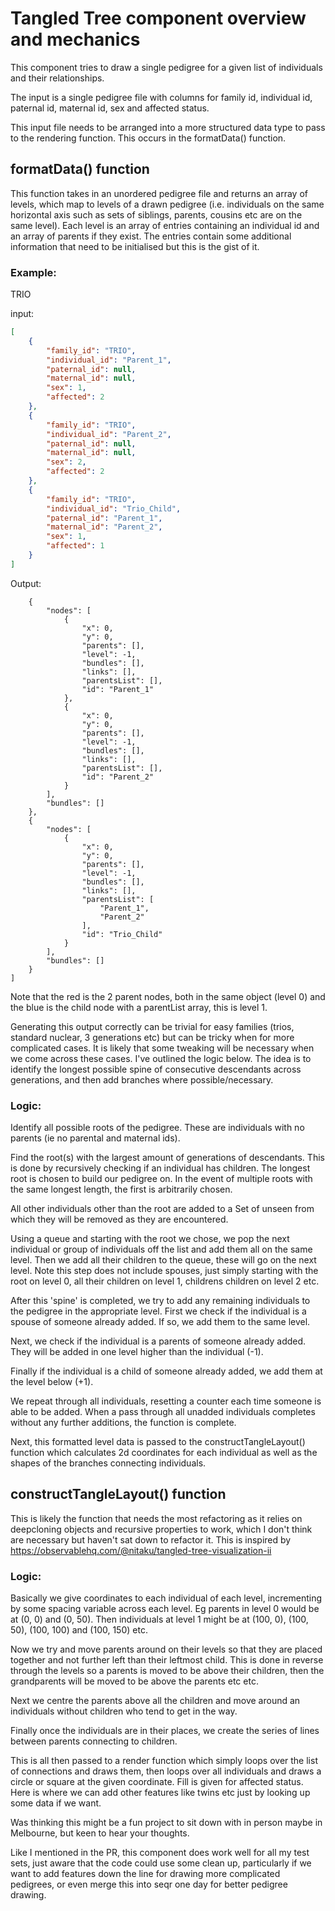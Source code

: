 # Tangled Tree component overview and mechanics

This component tries to draw a single pedigree for a given list of individuals and their relationships.

The input is a single pedigree file with columns for family id, individual id, paternal id, maternal id, sex and affected status.

This input file needs to be arranged into a more structured data type to pass to the rendering function. This occurs in the formatData() function.

## formatData() function

This function takes in an unordered pedigree file and returns an array of levels, which map to levels of a drawn pedigree (i.e. individuals on the same horizontal axis such as sets of siblings, parents, cousins etc are on the same level). Each level is an array of entries containing an individual id and an array of parents if they exist. The entries contain some additional information that need to be initialised but this is the gist of it.

### Example:

TRIO

input:

```json
[
    {
        "family_id": "TRIO",
        "individual_id": "Parent_1",
        "paternal_id": null,
        "maternal_id": null,
        "sex": 1,
        "affected": 2
    },
    {
        "family_id": "TRIO",
        "individual_id": "Parent_2",
        "paternal_id": null,
        "maternal_id": null,
        "sex": 2,
        "affected": 2
    },
    {
        "family_id": "TRIO",
        "individual_id": "Trio_Child",
        "paternal_id": "Parent_1",
        "maternal_id": "Parent_2",
        "sex": 1,
        "affected": 1
    }
]
```

Output:

```[
    {
        "nodes": [
            {
                "x": 0,
                "y": 0,
                "parents": [],
                "level": -1,
                "bundles": [],
                "links": [],
                "parentsList": [],
                "id": "Parent_1"
            },
            {
                "x": 0,
                "y": 0,
                "parents": [],
                "level": -1,
                "bundles": [],
                "links": [],
                "parentsList": [],
                "id": "Parent_2"
            }
        ],
        "bundles": []
    },
    {
        "nodes": [
            {
                "x": 0,
                "y": 0,
                "parents": [],
                "level": -1,
                "bundles": [],
                "links": [],
                "parentsList": [
                    "Parent_1",
                    "Parent_2"
                ],
                "id": "Trio_Child"
            }
        ],
        "bundles": []
    }
]
```

Note that the red is the 2 parent nodes, both in the same object (level 0) and the blue is the child node with a parentList array, this is level 1.

Generating this output correctly can be trivial for easy families (trios, standard nuclear, 3 generations etc) but can be tricky when for more complicated cases. It is likely that some tweaking will be necessary when we come across these cases. I've outlined the logic below. The idea is to identify the longest possible spine of consecutive descendants across generations, and then add branches where possible/necessary.

### Logic:

Identify all possible roots of the pedigree. These are individuals with no parents (ie no parental and maternal ids).

Find the root(s) with the largest amount of generations of descendants. This is done by recursively checking if an individual has children. The longest root is chosen to build our pedigree on. In the event of multiple roots with the same longest length, the first is arbitrarily chosen.

All other individuals other than the root are added to a Set of unseen from which they will be removed as they are encountered.

Using a queue and starting with the root we chose, we pop the next individual or group of individuals off the list and add them all on the same level. Then we add all their children to the queue, these will go on the next level. Note this step does not include spouses, just simply starting with the root on level 0, all their children on level 1, childrens children on level 2 etc.

After this 'spine' is completed, we try to add any remaining individuals to the pedigree in the appropriate level. First we check if the individual is a spouse of someone already added. If so, we add them to the same level.

Next, we check if the individual is a parents of someone already added. They will be added in one level higher than the individual (-1).

Finally if the individual is a child of someone already added, we add them at the level below (+1).

We repeat through all individuals, resetting a counter each time someone is able to be added. When a pass through all unadded individuals completes without any further additions, the function is complete.

Next, this formatted level data is passed to the constructTangleLayout() function which calculates 2d coordinates for each individual as well as the shapes of the branches connecting individuals.

## constructTangleLayout() function

This is likely the function that needs the most refactoring as it relies on deepcloning objects and recursive properties to work, which I don't think are necessary but haven't sat down to refactor it. This is inspired by https://observablehq.com/@nitaku/tangled-tree-visualization-ii

### Logic:

Basically we give coordinates to each individual of each level, incrementing by some spacing variable across each level. Eg parents in level 0 would be at (0, 0) and (0, 50). Then individuals at level 1 might be at (100, 0), (100, 50), (100, 100) and (100, 150) etc.

Now we try and move parents around on their levels so that they are placed together and not further left than their leftmost child. This is done in reverse through the levels so a parents is moved to be above their children, then the grandparents will be moved to be above the parents etc etc.

Next we centre the parents above all the children and move around an individuals without children who tend to get in the way.

Finally once the individuals are in their places, we create the series of lines between parents connecting to children.

This is all then passed to a render function which simply loops over the list of connections and draws them, then loops over all individuals and draws a circle or square at the given coordinate. Fill is given for affected status. Here is where we can add other features like twins etc just by looking up some data if we want.

Was thinking this might be a fun project to sit down with in person maybe in Melbourne, but keen to hear your thoughts.

Like I mentioned in the PR, this component does work well for all my test sets, just aware that the code could use some clean up, particularly if we want to add features down the line for drawing more complicated pedigrees, or even merge this into seqr one day for better pedigree drawing.
